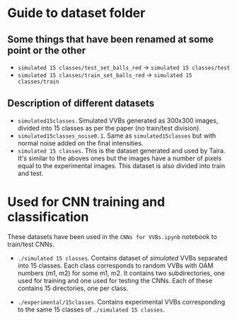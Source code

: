 # Guide to dataset folder

## Some things that have been renamed at some point or the other

- `simulated 15 classes/test_set_balls_red` -> `simulated 15 classes/test`
- `simulated 15 classes/train_set_balls_red` -> `simulated 15 classes/train`

## Description of different datasets

- `simulated15classes`. Simulated VVBs generated as 300x300 images, divided into 15 classes as per the paper (no train/test division).
- `simulated15classes_noise0.1`. Same as `simulated15classes` but with normal noise added on the final intensities.
- `simulated 15 classes`. This is the dataset generated and used by Taira. It's similar to the aboves ones but the images have a number of pixels equal to the experimental images. This dataset is also divided into train and test.

# Used for CNN training and classification
These datasets have been used in the `CNNs for VVBs.ipynb` notebook to train/test CNNs.

- `./simulated 15 classes`. Contains dataset of *simulated* VVBs separated into 15 classes. Each class corresponds to random VVBs with OAM numbers (m1, m2) for some m1, m2. It contains two subdirectories, one used for training and one used for testing the CNNs. Each of these contains 15 directories, one per class.

- `./experimental/15classes`. Contains experimental VVBs corresponding to the same 15 classes of `./simulated 15 classes`.